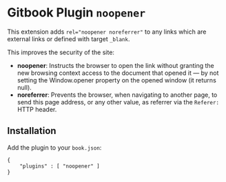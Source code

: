 # Gitbook Plugin `noopener`

This extension adds `rel="noopener noreferrer"` to any links which are external links or defined with target `_blank`.

This improves the security of the site:

- **noopener**: Instructs the browser to open the link without granting the new browsing context access to the document that opened it — by not setting the Window.opener property on the opened window (it returns null).
- **noreferrer**: Prevents the browser, when navigating to another page, to send this page address, or any other value, as referrer via the `Referer:` HTTP header.

## Installation

Add the plugin to your `book.json`:

```
{
	"plugins" : [ "noopener" ]
}		
```
